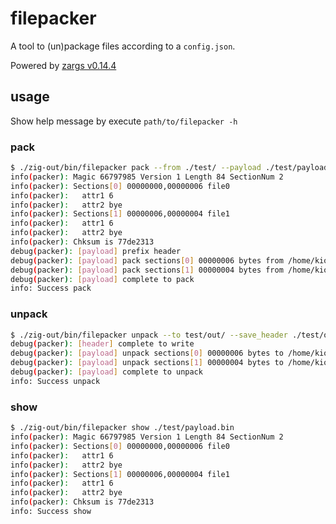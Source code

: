 # filepacker

A tool to (un)package files according to a `config.json`.

Powered by [zargs v0.14.4](https://github.com/kioz-wang/zargs/releases/tag/v0.14.4)

## usage

Show help message by execute `path/to/filepacker -h`

### pack

```bash
$ ./zig-out/bin/filepacker pack --from ./test/ --payload ./test/payload.bin ./example/config.json 
info(packer): Magic 66797985 Version 1 Length 84 SectionNum 2
info(packer): Sections[0] 00000000,00000006 file0
info(packer):   attr1 6
info(packer):   attr2 bye
info(packer): Sections[1] 00000006,00000004 file1
info(packer):   attr1 6
info(packer):   attr2 bye
info(packer): Chksum is 77de2313
debug(packer): [payload] prefix header
debug(packer): [payload] pack sections[0] 00000006 bytes from /home/kioz/devel/ziglearning/filepacker/test/file0
debug(packer): [payload] pack sections[1] 00000004 bytes from /home/kioz/devel/ziglearning/filepacker/test/file1
debug(packer): [payload] complete to pack
info: Success pack
```

### unpack

```bash
$ ./zig-out/bin/filepacker unpack --to test/out/ --save_header ./test/out/header.bin ./test/payload.bin 
debug(packer): [header] complete to write
debug(packer): [payload] unpack sections[0] 00000006 bytes to /home/kioz/devel/ziglearning/filepacker/test/out/file0
debug(packer): [payload] unpack sections[1] 00000004 bytes to /home/kioz/devel/ziglearning/filepacker/test/out/file1
debug(packer): [payload] complete to unpack
info: Success unpack
```

### show

```bash
$ ./zig-out/bin/filepacker show ./test/payload.bin 
info(packer): Magic 66797985 Version 1 Length 84 SectionNum 2
info(packer): Sections[0] 00000000,00000006 file0
info(packer):   attr1 6
info(packer):   attr2 bye
info(packer): Sections[1] 00000006,00000004 file1
info(packer):   attr1 6
info(packer):   attr2 bye
info(packer): Chksum is 77de2313
info: Success show
```
